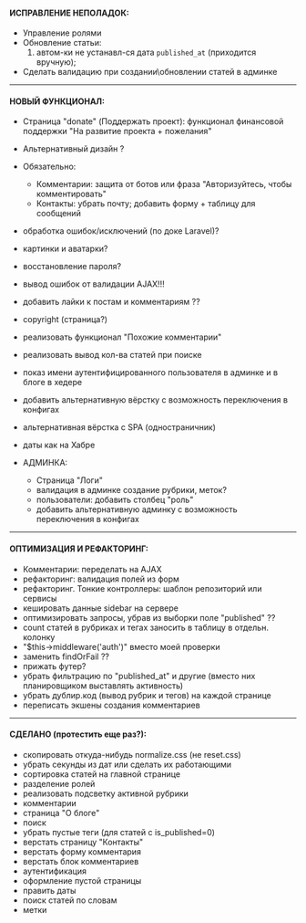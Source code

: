 
#### ИСПРАВЛЕНИЕ НЕПОЛАДОК:
- Управление ролями
- Обновление статьи: 
    1) автом-ки не устанавл-ся дата `published_at` (приходится вручную);
- Сделать валидацию при создании\обновлении статей в админке


---
#### НОВЫЙ ФУНКЦИОНАЛ:
- Страница "donate" (Поддержать проект): функционал финансовой поддержки "На развитие проекта + пожелания"
- Альтернативный дизайн ?
- Обязательно:
    - Комментарии: защита от ботов или фраза "Авторизуйтесь, чтобы комментировать"
    - Контакты: убрать почту; добавить форму + таблицу для сообщений

- обработка ошибок/исключений (по доке Laravel)?
- картинки и аватарки?
- восстановление пароля?
- вывод ошибок от валидации AJAX!!!
- добавить лайки к постам и комментариям ??
- copyright (страница?)
- реализовать функционал "Похожие комментарии"
- реализовать вывод кол-ва статей при поиске
- показ имени аутентифицированного пользователя в админке и в блоге в хедере
- добавить альтернативную вёрстку с возможность переключения в конфигах
- альтернативная вёрстка с SPA (одностраничник)
- даты как на Хабре

- АДМИНКА:
    - Страница "Логи"
    - валидация в админке создание рубрики, меток?
    - пользователи: добавить столбец "роль"
    - добавить альтернативную админку с возможность переключения в конфигах


---
#### ОПТИМИЗАЦИЯ И РЕФАКТОРИНГ:
- Комментарии: переделать на AJAX
- рефакторинг: валидация полей из форм
- рефакторинг. Тонкие контроллеры: шаблон репозиторий или сервисы
- кешировать данные sidebar на сервере
- оптимизировать запросы, убрав из выборки поле "published" ??
- count статей в рубриках и тегах заносить в таблицу в отдельн. колонку
- "$this->middleware('auth')" вместо моей проверки
- заменить findOrFail ??
- прижать футер?
- убрать фильтрацию по "published_at" и другие (вместо них планировщиком выставлять активность)
- убрать дублир.код (вывод рубрик и тегов) на каждой странице
- переписать экшены создания комментариев


---
#### СДЕЛАНО (протестить еще раз?):
- скопировать откуда-нибудь normalize.css (не reset.css)
- убрать секунды из дат или сделать их работающими
- сортировка статей на главной странице
- разделение ролей
- реализовать подсветку активной рубрики
- комментарии
- страница "О блоге"
- поиск
- убрать пустые теги (для статей с is_published=0)
- верстать страницу "Контакты"
- верстать форму комментария
- верстать блок комментариев
- аутентификация
- оформление пустой страницы
- править даты
- поиск статей по словам
- метки
